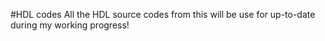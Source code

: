 #HDL codes
All the HDL source codes from this will be use for up-to-date during my working progress!
